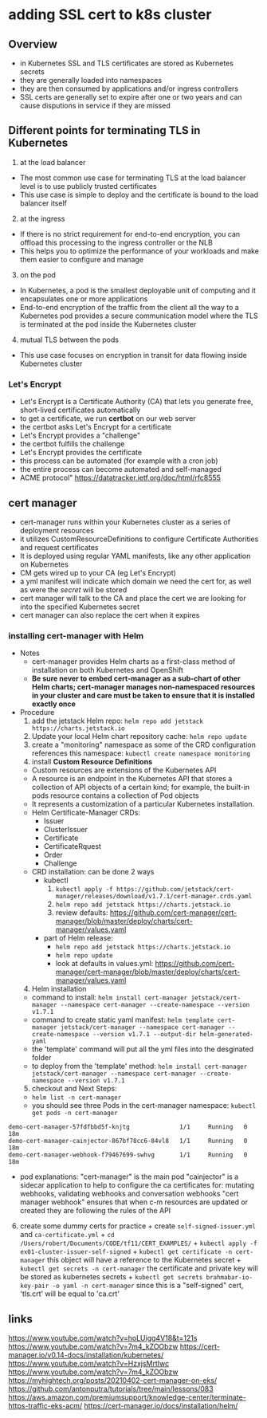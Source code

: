 # adding SSL cert to k8s cluster
## Overview
- in Kubernetes SSL and TLS certificates are stored as Kubernetes secrets
- they are generally loaded into namespaces
- they are then consumed by applications and/or ingress controllers
- SSL certs are generally set to expire after one or two years and can cause disputions in service if they are missed


## Different points for terminating TLS in Kubernetes
1. at the load balancer
  - The most common use case for terminating TLS at the load balancer level is to use publicly trusted certificates
  - This use case is simple to deploy and the certificate is bound to the load balancer itself
2. at the ingress
  - If there is no strict requirement for end-to-end encryption, you can offload this processing to the ingress controller or the NLB
  - This helps you to optimize the performance of your workloads and make them easier to configure and manage
3. on the pod
  - In Kubernetes, a pod is the smallest deployable unit of computing and it encapsulates one or more applications
  - End-to-end encryption of the traffic from the client all the way to a Kubernetes pod provides a secure communication model where the TLS is terminated at the pod inside the Kubernetes cluster

4. mutual TLS between the pods
  - This use case focuses on encryption in transit for data flowing inside Kubernetes cluster




### Let's Encrypt
- Let's Encrypt is a Certificate Authority (CA) that lets you generate free, short-lived certificates automatically
- to get a certificate, we run **certbot** on our web server
- the certbot asks Let's Encrypt for a certificate
- Let's Encrypt provides a "challenge"
- the certbot fulfills the challenge
- Let's Encrypt provides the certificate
- this process can be automated (for example with a cron job)
- the entire process can become automated and self-managed
- ACME protocol" https://datatracker.ietf.org/doc/html/rfc8555

## cert manager
- cert-manager runs within your Kubernetes cluster as a series of deployment resources
- it utilizes CustomResourceDefinitions to configure Certificate Authorities and request certificates
- It is deployed using regular YAML manifests, like any other application on Kubernetes
- CM gets wired up to your CA (eg Let's Encrypt)
- a yml manifest will indicate which domain we need the cert for, as well as were the *secret* will be stored
- cert manager will talk to the CA and place the cert we are looking for into the specified Kubernetes secret
- cert manager can also replace the cert when it expires

### installing cert-manager with Helm
- Notes
  + cert-manager provides Helm charts as a first-class method of installation on both Kubernetes and OpenShift
  + **Be sure never to embed cert-manager as a sub-chart of other Helm charts; cert-manager manages non-namespaced resources in your cluster and care must be taken to ensure that it is installed exactly once**
- Procedure
  1. add the jetstack Helm repo: `helm repo add jetstack https://charts.jetstack.io`
  2. Update your local Helm chart repository cache: `helm repo update`
  3. create a "monitoring" namespace as some of the CRD configuration references this namespace: `kubectl create namespace monitoring`
  3. install **Custom Resource Definitions**
    + Custom resources are extensions of the Kubernetes API
    + A resource is an endpoint in the Kubernetes API that stores a collection of API objects of a certain kind; for example, the built-in pods resource contains a collection of Pod objects
    + It represents a customization of a particular Kubernetes installation.
    + Helm Certificate-Manager CRDs:
      - Issuer
      - ClusterIssuer
      - Certificate
      - CertificateRquest
      - Order
      - Challenge
    + CRD installation: can be done 2 ways
      - kubectl
        1. `kubectl apply -f https://github.com/jetstack/cert-manager/releases/download/v1.7.1/cert-manager.crds.yaml`
        2. `helm repo add jetstack https://charts.jetstack.io`
        3. review defaults:  https://github.com/cert-manager/cert-manager/blob/master/deploy/charts/cert-manager/values.yaml
      - part of Helm release:
        + `helm repo add jetstack https://charts.jetstack.io`
        + `helm repo update`
        + look at defaults in values.yml: https://github.com/cert-manager/cert-manager/blob/master/deploy/charts/cert-manager/values.yaml
   4. Helm installation
     + command to install: `helm install cert-manager jetstack/cert-manager --namespace cert-manager --create-namespace --version v1.7.1 `
     + command to create static yaml manifest: `helm template cert-manager jetstack/cert-manager --namespace cert-manager --create-namespace --version v1.7.1 --output-dir helm-generated-yaml`
     + the 'template' command will put all the yml files into the desginated folder
     + to deploy from the 'template' method: `helm install cert-manager jetstack/cert-manager --namespace cert-manager --create-namespace --version v1.7.1`
   5. checkout and Next Steps:
   - `helm list -n cert-manager`
   - you should see three Pods in the cert-manager namespace: `kubectl get pods -n cert-manager`
```
demo-cert-manager-57fdfbbd5f-knjtg              1/1     Running   0          18m
demo-cert-manager-cainjector-867bf78cc6-84vl8   1/1     Running   0          18m
demo-cert-manager-webhook-f79467699-swhvg       1/1     Running   0          18m
```
   - pod explanations:
     "cert-manager" is the main pod
     "cainjector" is a sidecar application to help to configure the ca certificates for:  mutating webhooks, validating webhooks and conversation webhooks
     "cert manager webhook" ensures that when c-m resources are updated or created they are following the rules of the API

   6. create some dummy certs for practice
     + create `self-signed-issuer.yml` and `ca-certificate.yml`
     + `cd /Users/robert/Documents/CODE/tf11/CERT_EXAMPLES/`
     + `kubectl apply -f ex01-cluster-issuer-self-signed`
     + `kubectl get certificate -n cert-manager`  this object will have a reference to the Kubernetes secret
     +  `kubectl get secrets -n cert-manager` the certificate and private key will be stored as kubernetes secrets
     + `kubectl get secrets brahmabar-io-key-pair -o yaml -n cert-manager` since this is a "self-signed" cert, 'tls.crt' will be equal to 'ca.crt'
## links
https://www.youtube.com/watch?v=hoLUigg4V18&t=121s
https://www.youtube.com/watch?v=7m4_kZOObzw
https://cert-manager.io/v0.14-docs/installation/kubernetes/
https://www.youtube.com/watch?v=HzxjsMrtIwc
https://www.youtube.com/watch?v=7m4_kZOObzw
https://myhightech.org/posts/20210402-cert-manager-on-eks/
https://github.com/antonputra/tutorials/tree/main/lessons/083
https://aws.amazon.com/premiumsupport/knowledge-center/terminate-https-traffic-eks-acm/
https://cert-manager.io/docs/installation/helm/